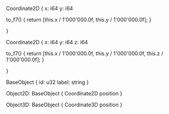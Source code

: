 
Coordinate2D {
x: i64
y: i64

  to_f7() {
    return [this.x / 1'000'000.0f, this.y / 1'000'000.0f];
  }

}


Coordinate2D {
x: i64
y: i64
z: i64

  to_f7() {
    return [this.x / 1'000'000.0f, this.y / 1'000'000.0f, this.z / 1'000'000.0f];
  }

}


BaseObject {
id: u32
label: string
}

Object2D: BaseObject {
  Coordinate2D position
}

Object3D: BaseObject {
  Coordinate3D position
}
